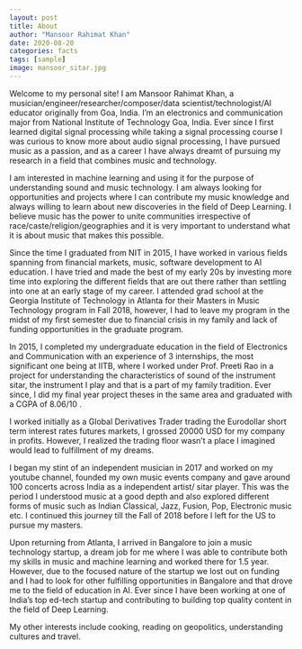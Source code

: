 ```yaml
---
layout: post
title: About
author: "Mansoor Rahimat Khan"
date: 2020-08-20
categories: facts
tags: [sample]
image: mansoor_sitar.jpg
---
```


Welcome to my personal site! I am Mansoor Rahimat Khan, a musician/engineer/researcher/composer/data scientist/technologist/AI educator originally from Goa, India. I’m an electronics and communication major from National Institute of Technology Goa, India. Ever since I first learned digital signal processing while taking a signal processing course I was curious to know more about audio signal processing, I have pursued music as a passion, and as a career I have always dreamt of pursuing my research in a field that combines music and technology.

I am interested in machine learning and using it for the purpose of understanding sound and music technology. I am always looking for opportunities and projects where I can contribute my music knowledge and always willing to learn about new discoveries in the field of Deep Learning. I believe music has the power to unite communities irrespective of race/caste/religion/geographies and it is very important to understand what it is about music that makes this possible.

Since the time I graduated from NIT in 2015, I have worked in various fields spanning from financial markets, music, software development to AI education. I have tried and made the best of my early 20s by investing more time into exploring the different fields that are out there rather than settling into one at an early stage of my career. I attended grad school at the Georgia Institute of Technology in Atlanta for their Masters in Music Technology program in Fall 2018, however, I had to leave my program in the midst of my first semester due to financial crisis in my family and lack of funding opportunities in the graduate program.

In 2015, I completed my undergraduate education in the field of Electronics and Communication with an experience of 3 internships, the most significant one being at IITB, where I worked under Prof. Preeti Rao in a project for understanding the characteristics of sound of the instrument sitar, the instrument I play and that is a part of my family tradition. Ever since, I did my final year project theses in the same area and graduated with a CGPA of 8.06/10 .

I worked initially as a Global Derivatives Trader trading the Eurodollar short term interest rates futures markets, I grossed 20000 USD for my company in profits. However, I realized the trading floor wasn’t a place I imagined would lead to fulfillment of my dreams.

I began my stint of an independent musician in 2017 and worked on my youtube channel, founded my own music events company and gave around 100 concerts across India as a independent artist/ sitar player. This was the period I understood music at a good depth and also explored different forms of music such as Indian Classical, Jazz, Fusion, Pop, Electronic music etc. I continued this journey till the Fall of 2018 before I left for the US to pursue my masters.

Upon returning from Atlanta, I arrived in Bangalore to join a music technology startup, a dream job for me where I was able to contribute both my skills in music and machine learning and worked there for 1.5 year. However, due to the focused nature of the startup we lost out on funding and I had to look for other fulfilling opportunities in Bangalore and that drove me to the field of education in AI. Ever since I have been working at one of India’s top ed-tech startup and contributing to building top quality content in the field of Deep Learning.

My other interests include cooking, reading on geopolitics, understanding cultures and travel.
